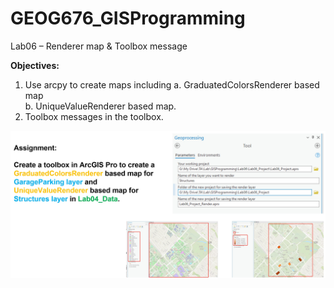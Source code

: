 # GEOG676_GISProgramming

Lab06 – Renderer map & Toolbox message 

**Objectives:** 
1. Use arcpy to create maps including 
   a. GraduatedColorsRenderer based map  
   b. UniqueValueRenderer based map.
2. Toolbox messages in the toolbox.


![jpg](image.jpg) 


